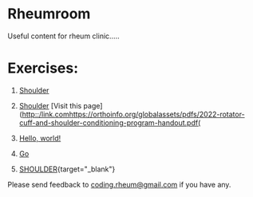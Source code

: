 # Rheumroom
Useful content for rheum clinic.....

# Exercises:
1. [Shoulder](https://orthoinfo.org/globalassets/pdfs/2022-rotator-cuff-and-shoulder-conditioning-program-handout.pdf)
2. <a href="https://orthoinfo.org/globalassets/pdfs/2022-rotator-cuff-and-shoulder-conditioning-program-handout.pdf" target="_blank">Shoulder</a>
[Visit this page]([http::/link.com](https://orthoinfo.org/globalassets/pdfs/2022-rotator-cuff-and-shoulder-conditioning-program-handout.pdf)https://orthoinfo.org/globalassets/pdfs/2022-rotator-cuff-and-shoulder-conditioning-program-handout.pdf(

3. <a href="http://orthoinfo.org/globalassets/pdfs/2022-rotator-cuff-and-shoulder-conditioning-program-handout.pdf/" target="_blank">Hello, world!</a>
4. <a href="http://stackoverflow.com" target="_blank">Go</a>
5. [SHOULDER](http://orthoinfo.org/globalassets/pdfs/2022-rotator-cuff-and-shoulder-conditioning-program-handout.pdf){target="_blank"}

Please send feedback to coding.rheum@gmail.com if you have any. 
